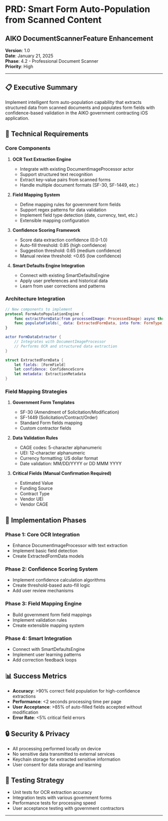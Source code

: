 # PRD: Smart Form Auto-Population from Scanned Content
## AIKO DocumentScannerFeature Enhancement

**Version**: 1.0  
**Date**: January 21, 2025  
**Phase**: 4.2 - Professional Document Scanner  
**Priority**: High  

---

## 📋 Executive Summary

Implement intelligent form auto-population capability that extracts structured data from scanned documents and populates form fields with confidence-based validation in the AIKO government contracting iOS application.

## 🎯 Technical Requirements

### Core Components

1. **OCR Text Extraction Engine**
   - Integrate with existing DocumentImageProcessor actor
   - Support structured text recognition
   - Extract key-value pairs from scanned forms
   - Handle multiple document formats (SF-30, SF-1449, etc.)

2. **Field Mapping System**
   - Define mapping rules for government form fields
   - Support regex patterns for data validation
   - Implement field type detection (date, currency, text, etc.)
   - Extensible mapping configuration

3. **Confidence Scoring Framework**
   - Score data extraction confidence (0.0-1.0)
   - Auto-fill threshold: 0.85 (high confidence)
   - Suggestion threshold: 0.65 (medium confidence)
   - Manual review threshold: <0.65 (low confidence)

4. **Smart Defaults Engine Integration**
   - Connect with existing SmartDefaultsEngine
   - Apply user preferences and historical data
   - Learn from user corrections and patterns

### Architecture Integration

```swift
// New components to implement
protocol FormAutoPopulationEngine {
    func extractFormData(from processedImage: ProcessedImage) async throws -> ExtractedFormData
    func populateFields(_ data: ExtractedFormData, into form: FormType) async -> PopulationResult
}

actor FormDataExtractor {
    // Integrates with DocumentImageProcessor
    // Performs OCR and structured data extraction
}

struct ExtractedFormData {
    let fields: [FormField]
    let confidence: ConfidenceScore
    let metadata: ExtractionMetadata
}
```

### Field Mapping Strategies

1. **Government Form Templates**
   - SF-30 (Amendment of Solicitation/Modification)
   - SF-1449 (Solicitation/Contract/Order)
   - Standard Form fields mapping
   - Custom contractor fields

2. **Data Validation Rules**
   - CAGE codes: 5-character alphanumeric
   - UEI: 12-character alphanumeric
   - Currency formatting: US dollar format
   - Date validation: MM/DD/YYYY or DD MMM YYYY

3. **Critical Fields (Manual Confirmation Required)**
   - Estimated Value
   - Funding Source
   - Contract Type
   - Vendor UEI
   - Vendor CAGE

## 🔧 Implementation Phases

### Phase 1: Core OCR Integration
- Enhance DocumentImageProcessor with text extraction
- Implement basic field detection
- Create ExtractedFormData models

### Phase 2: Confidence Scoring System
- Implement confidence calculation algorithms
- Create threshold-based auto-fill logic
- Add user review mechanisms

### Phase 3: Field Mapping Engine
- Build government form field mappings
- Implement validation rules
- Create extensible mapping system

### Phase 4: Smart Integration
- Connect with SmartDefaultsEngine
- Implement user learning patterns
- Add correction feedback loops

## 📊 Success Metrics

- **Accuracy**: >90% correct field population for high-confidence extractions
- **Performance**: <2 seconds processing time per page
- **User Acceptance**: >85% of auto-filled fields accepted without modification
- **Error Rate**: <5% critical field errors

## 🔒 Security & Privacy

- All processing performed locally on device
- No sensitive data transmitted to external services
- Keychain storage for extracted sensitive information
- User consent for data storage and learning

## 🧪 Testing Strategy

- Unit tests for OCR extraction accuracy
- Integration tests with various government forms
- Performance tests for processing speed
- User acceptance testing with government contractors

---

<!-- /prd complete -->